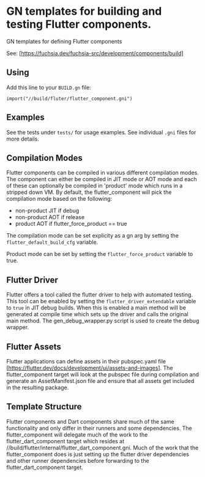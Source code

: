 # GN templates for building and testing Flutter components.

GN templates for defining Flutter components

See: [https://fuchsia.dev/fuchsia-src/development/components/build]

## Using

Add this line to your `BUILD.gn` file:
```
import("//build/fluter/flutter_component.gni")
```

## Examples

See the tests under `tests/` for usage examples.
See individual `.gni` files for more details.

## Compilation Modes

Flutter components can be compiled in various different compilation modes. The component can either be compiled in JIT mode or AOT mode and
each of these can optionally be compiled in 'product' mode which runs
in a stripped down VM. By default, the flutter_component will pick the
compilation mode based on the following:

- non-product JIT if debug
- non-product AOT if release
- product AOT if flutter_force_product == true

The compilation mode can be set explicity as a gn arg by setting the
`flutter_default_build_cfg` variable.

Product mode can be set by setting the `flutter_force_product` variable to true.

## Flutter Driver

Flutter offers a tool called the flutter driver to help with automated testing. This tool can be enabled by setting the `flutter_driver_extendable` variable to `true` in JIT debug builds. When this is enabled a main method will be generated at compile time which sets up the driver and calls the original main method. The gen_debug_wrapper.py script is used to create the debug wrapper.

## Flutter Assets

Flutter applications can define assets in their pubspec.yaml file [https://flutter.dev/docs/development/ui/assets-and-images]. The flutter_component target will look at the pubspec file during compilation and generate an AssetManifest.json file and ensure that all assets get included in the resulting package.

## Template Structure

Flutter components and Dart components share much of the same functionality and only differ in their runners and some dependencies. The flutter_component will delegate much of the work to the flutter_dart_component target which resides at //build/flutter/internal/flutter_dart_component.gni. Much of the work that the flutter_component does is just setting up the flutter driver dependencies and other runner dependencies before forwarding to the flutter_dart_component target.
